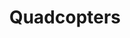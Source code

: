 ---
title: "Quadcopters"
background: "https://images.pexels.com/photos/529598/pexels-photo-529598.jpeg?h=350&auto=compress&cs=tinysrgb"
---